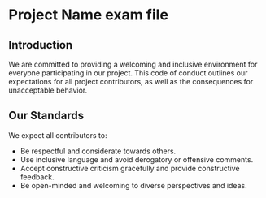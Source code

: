 # Project Name exam file

## Introduction

We are committed to providing a welcoming and inclusive environment for everyone participating in our project. This code of conduct outlines our expectations for all project contributors, as well as the consequences for unacceptable behavior.

## Our Standards

We expect all contributors to:

- Be respectful and considerate towards others.
- Use inclusive language and avoid derogatory or offensive comments.
- Accept constructive criticism gracefully and provide constructive feedback.
- Be open-minded and welcoming to diverse perspectives and ideas.

